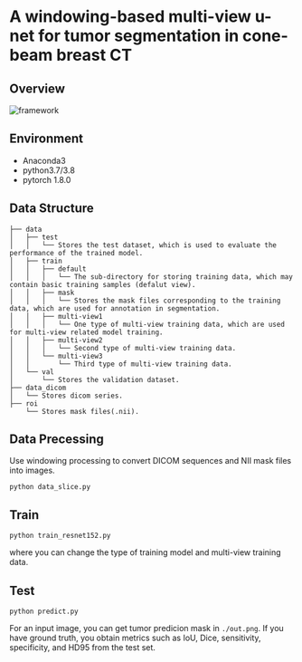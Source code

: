 # A windowing-based multi-view u-net for tumor segmentation in cone-beam breast CT

## Overview
![framework](README.assets/framework.png)

## Environment
- Anaconda3
- python3.7/3.8
- pytorch 1.8.0

## Data Structure
```
├── data
│   ├── test
│   │   └── Stores the test dataset, which is used to evaluate the performance of the trained model.
│   ├── train
│   │   ├── default
│   │   │   └── The sub-directory for storing training data, which may contain basic training samples (defalut view).
│   │   ├── mask
│   │   │   └── Stores the mask files corresponding to the training data, which are used for annotation in segmentation.
│   │   ├── multi-view1
│   │   │   └── One type of multi-view training data, which are used for multi-view related model training.
│   │   ├── multi-view2
│   │   │   └── Second type of multi-view training data.
│   │   └── multi-view3
│   │       └── Third type of multi-view training data.
│   └── val
│       └── Stores the validation dataset.
├── data_dicom
│   └── Stores dicom series.
├── roi
    └── Stores mask files(.nii).
```
## Data Precessing
Use windowing processing to convert DICOM sequences and NII mask files into images.
```
python data_slice.py
```
## Train
```
python train_resnet152.py
```
where you can change the type of training model and multi-view training data.

## Test
```
python predict.py
```
For an input image, you can get tumor predicion mask in `./out.png`. If you have ground truth, you obtain metrics such as IoU, Dice, sensitivity, specificity, and HD95 from the test set.